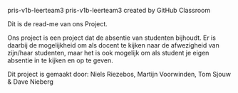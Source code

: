 pris-v1b-leerteam3
pris-v1b-leerteam3 created by GitHub Classroom

Dit is de read-me van ons Project.

Ons project is een project dat de absentie van studenten bijhoudt. Er is daarbij de mogelijkheid om als docent te kijken naar de afwezigheid van zijn/haar studenten, maar het is ook mogelijk om als student je eigen absentie in te kijken en op te geven.

Dit project is gemaakt door: Niels Riezebos, Martijn Voorwinden, Tom Sjouw & Dave Nieberg
